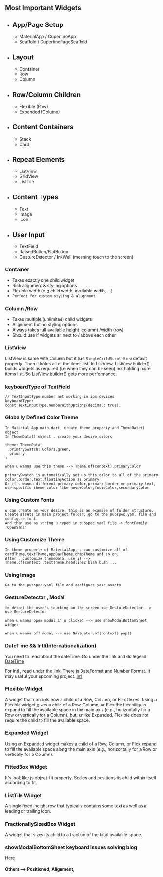 ## Most Important Widgets

- ## App/Page Setup
    - MaterialApp / CupertinoApp
    - Scaffold / CupertinoPageScaffold
- ## Layout
    - Container
    - Row
    - Column
- ## Row/Column Children
    - Flexible (Row)
    - Expanded (Column)
- ## Content Containers
    - Stack
    - Card
- ## Repeat Elements
    - ListView
    - GridView
    - ListTile
- ## Content Types
    - Text
    - Image
    - Icon
- ## User Input
    - TextField
    - RaisedButton/FlatButton
    - GestureDetector / InkWell (meaning touch to the screen)

### Container

- Takes exactly one child widget
- Rich alignment & styling options
- Flexible width (e.g child width, available width, ...)
- `Perfect for custom styling & alignment`

### Column /Row

- Takes multiple (unlimited) child widgets
- Alignment but no styling options
- Always takes full available height (column) /width (row)
- Should use if widgets sit next to / above each other

### ListView

ListView is same with Column but it has `SingleChildScrollView` default property. Then it holds all
of the items list. In ListView, ListView.builder() builds widgets as required (i.e when they can be
seen) not holding more items list. So ListView.builder() gets more performance.

### keyboardType of TextField

```
// TextInputType.number not working in ios devices
keyboardType:
const TextInputType.numberWithOptions(decimal: true),

```

### Globally Defined Color Theme

```
In Material App main.dart, create theme property and ThemeDate() object
In ThemeData() object , create your desire colors

theme: ThemeData(
  primarySwatch: Colors.green,
  primary
)

when u wanna use this theme --> Theme.of(context).primaryColor

primarySwatch is automatically set up this color to all of the primary color,border,text,floatingAction as primary
Or if u wanna different primary color,primary border or primary text, 
use specific theme color like hoverColor,focusColor,secondaryColor
```

### Using Custom Fonts

```
u can create as your desire, this is an example of folder structure.
Create assets in main project folder, go to the pubspec.yaml file and 
configure font.
And then use as string u typed in pubspec.yaml file -> fontFamily: 'OpenSans'
```

### Using Customize Theme

```
In theme property of MaterialApp, u can customize all of cardTheme,textTheme,appBarTheme,chipTheme and so on.
After u customize themeData, use it --> Theme.of(context).textTheme.headline2 blah blah ...
```

### Using Image

``` 
Go to the pubspec.yaml file and configure your assets
```

### GestureDetector , Modal

`to detect the user's touching on the screen use GestureDetector --> use GestureDetector`

`when u wanna open modal if u clicked --> use showModalBottomSheet widget`

`when u wanna off modal --> use Navigator.of(context).pop()`

### DateTime && Intl(Internationalization)

You need to read about the dateTime. Go under the link and do legend.
[DateTime](https://api.flutter.dev/flutter/dart-core/DateTime-class.html)

For Intl , read under the link. There is DateFormat and Number Format. It may useful your upcoming
project.
[Intl](https://api.flutter.dev/flutter/intl/intl-library.html)

### Flexible Widget

A widget that controls how a child of a Row, Column, or Flex flexes. Using a Flexible widget gives a
child of a Row, Column, or Flex the flexibility to expand to fill the available space in the main
axis
(e.g., horizontally for a Row or vertically for a Column), but, unlike Expanded, Flexible does not
require the child to fill the available space.

### Expanded Widget

Using an Expanded widget makes a child of a Row, Column, or Flex expand to fill the available space
along the main axis
(e.g., horizontally for a Row or vertically for a Column).

### FittedBox Widget

It's look like js object-fit property. Scales and positions its child within itself according to
fit.

### ListTile Widget

A single fixed-height row that typically contains some text as well as a leading or trailing icon.

### FractionallySizedBox Widget

A widget that sizes its child to a fraction of the total available space.

### showModalBottomSheet keyboard issues solving blog

[Here](https://blog.sombex.com/2021/06/move-bottomsheet-along-with-keyboard-in-flutter.html)

#### Others --> Positioned, Alignment,
